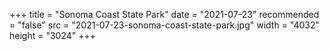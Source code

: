 +++
title = "Sonoma Coast State Park"
date = "2021-07-23"
recommended = "false"
src = "2021-07-23-sonoma-coast-state-park.jpg"
width = "4032"
height = "3024"
+++
